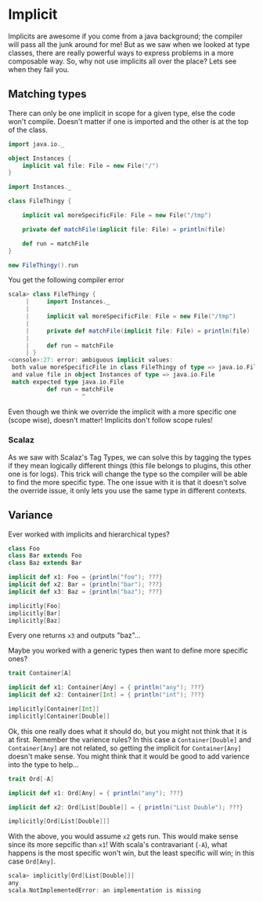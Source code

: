 # Implicit

Implicits are awesome if you come from a java background; the compiler will pass all the junk around for me!  But as we saw when we looked at type classes, there are really powerful ways to express problems in a more composable way.  So, why not use implicits all over the place?  Lets see when they fail you.

## Matching types

There can only be one implicit in scope for a given type, else the code won't compile.  Doesn't matter if one is imported and the other is at the top of the class.

```scala
import java.io._

object Instances {
    implicit val file: File = new File("/")
}

import Instances._

class FileThingy {

    implicit val moreSpecificFile: File = new File("/tmp")

    private def matchFile(implicit file: File) = println(file)

    def run = matchFile
}

new FileThingy().run
```

You get the following compiler error

```scala
scala> class FileThingy {
     |     import Instances._
     |
     |     implicit val moreSpecificFile: File = new File("/tmp")
     |
     |     private def matchFile(implicit file: File) = println(file)
     |
     |     def run = matchFile
     | }
<console>:27: error: ambiguous implicit values:
 both value moreSpecificFile in class FileThingy of type => java.io.File
 and value file in object Instances of type => java.io.File
 match expected type java.io.File
           def run = matchFile
                     ^
```

Even though we think we override the implicit with a more specific one (scope wise), doesn't matter!  Implicits don't follow scope rules!

### Scalaz

As we saw with Scalaz's Tag Types, we can solve this by tagging the types if they mean logically different things (this file belongs to plugins, this other one is for logs).  This trick will change the type so the compiler will be able to find the more specific type.  The one issue with it is that it doesn't solve the override issue, it only lets you use the same type in different contexts.

## Variance

Ever worked with implicits and hierarchical types?

```scala
class Foo
class Bar extends Foo
class Baz extends Bar

implicit def x1: Foo = {println("foo"); ???}
implicit def x2: Bar = {println("bar"); ???}
implicit def x3: Baz = {println("baz"); ???}

implicitly[Foo]
implicitly[Bar]
implicitly[Baz]
```

Every one returns `x3` and outputs "baz"...

Maybe you worked with a generic types then want to define more specific ones?

```scala
trait Container[A]

implicit def x1: Container[Any] = { println("any"); ???}
implicit def x2: Container[Int] = { println("int"); ???}

implicitly[Container[Int]]
implicitly[Container[Double]]
```

Ok, this one really does what it should do, but you might not think that it is at first.  Remember the varience rules?  In this case a `Container[Double]` and `Container[Any]` are not related, so getting the implicit for `Container[Any]` doesn't make sense.  You might think that it would be good to add varience into the type to help...

```scala
trait Ord[-A]

implicit def x1: Ord[Any] = { println("any"); ???}

implicit def x2: Ord[List[Double]] = { println("List Double"); ???}

implicitly[Ord[List[Double]]]
```

With the above, you would assume `x2` gets run.  This would make sense since its more sepcific than `x1`!  With scala's contravariant (`-A`), what happens is the most specific won't win, but the least specific will win; in this case `Ord[Any]`.

```scala
scala> implicitly[Ord[List[Double]]]
any
scala.NotImplementedError: an implementation is missing
```
